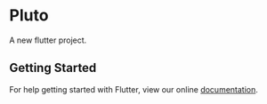 # Pluto

A new flutter project.

## Getting Started

For help getting started with Flutter, view our online
[documentation](http://flutter.io/).
